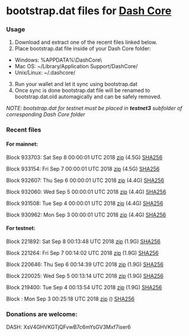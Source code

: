 # bootstrap.dat files for [Dash Core](https://www.dash.org)

### Usage

1. Download and extract one of the recent files linked below.
2. Place bootstrap.dat file inside of your Dash Core folder:
 - Windows: %APPDATA%\DashCore\
 - Mac OS: ~/Library/Application Support/DashCore/
 - Unix/Linux: ~/.dashcore/
3. Run your wallet and let it sync using bootstrap.dat
4. Once sync is done bootstrap.dat file will be renamed to bootstrap.dat.old automagically and can be safely removed.

_NOTE: bootstrap.dat for testnet must be placed in **testnet3** subfolder of corresponding Dash Core folder_

### Recent files

#### For mainnet:

Block 933703: Sat Sep  8 00:00:01 UTC 2018 [zip](https://dash-bootstrap.ams3.digitaloceanspaces.com/mainnet/2018-09-08/bootstrap.dat.zip) (4.5G) [SHA256](https://dash-bootstrap.ams3.digitaloceanspaces.com/mainnet/2018-09-08/sha256.txt)

Block 933154: Fri Sep  7 00:00:01 UTC 2018 [zip](https://dash-bootstrap.ams3.digitaloceanspaces.com/mainnet/2018-09-07/bootstrap.dat.zip) (4.5G) [SHA256](https://dash-bootstrap.ams3.digitaloceanspaces.com/mainnet/2018-09-07/sha256.txt)

Block 932607: Thu Sep  6 00:00:01 UTC 2018 [zip](https://dash-bootstrap.ams3.digitaloceanspaces.com/mainnet/2018-09-06/bootstrap.dat.zip) (4.4G) [SHA256](https://dash-bootstrap.ams3.digitaloceanspaces.com/mainnet/2018-09-06/sha256.txt)

Block 932060: Wed Sep  5 00:00:01 UTC 2018 [zip](https://dash-bootstrap.ams3.digitaloceanspaces.com/mainnet/2018-09-05/bootstrap.dat.zip) (4.4G) [SHA256](https://dash-bootstrap.ams3.digitaloceanspaces.com/mainnet/2018-09-05/sha256.txt)

Block 931508: Tue Sep  4 00:00:01 UTC 2018 [zip](https://dash-bootstrap.ams3.digitaloceanspaces.com/mainnet/2018-09-04/bootstrap.dat.zip) (4.4G) [SHA256](https://dash-bootstrap.ams3.digitaloceanspaces.com/mainnet/2018-09-04/sha256.txt)

Block 930962: Mon Sep  3 00:00:01 UTC 2018 [zip](https://dash-bootstrap.ams3.digitaloceanspaces.com/mainnet/2018-09-03/bootstrap.dat.zip) (4.4G) [SHA256](https://dash-bootstrap.ams3.digitaloceanspaces.com/mainnet/2018-09-03/sha256.txt)


#### For testnet:

Block 221892: Sat Sep  8 00:13:48 UTC 2018 [zip](https://dash-bootstrap.ams3.digitaloceanspaces.com/testnet/2018-09-08/bootstrap.dat.zip) (1.9G) [SHA256](https://dash-bootstrap.ams3.digitaloceanspaces.com/testnet/2018-09-08/sha256.txt)

Block 221264: Fri Sep  7 00:14:02 UTC 2018 [zip](https://dash-bootstrap.ams3.digitaloceanspaces.com/testnet/2018-09-07/bootstrap.dat.zip) (1.9G) [SHA256](https://dash-bootstrap.ams3.digitaloceanspaces.com/testnet/2018-09-07/sha256.txt)

Block 220646: Thu Sep  6 00:14:39 UTC 2018 [zip](https://dash-bootstrap.ams3.digitaloceanspaces.com/testnet/2018-09-06/bootstrap.dat.zip) (1.9G) [SHA256](https://dash-bootstrap.ams3.digitaloceanspaces.com/testnet/2018-09-06/sha256.txt)

Block 220025: Wed Sep  5 00:13:14 UTC 2018 [zip](https://dash-bootstrap.ams3.digitaloceanspaces.com/testnet/2018-09-05/bootstrap.dat.zip) (1.9G) [SHA256](https://dash-bootstrap.ams3.digitaloceanspaces.com/testnet/2018-09-05/sha256.txt)

Block 219400: Tue Sep  4 00:13:54 UTC 2018 [zip](https://dash-bootstrap.ams3.digitaloceanspaces.com/testnet/2018-09-04/bootstrap.dat.zip) (1.9G) [SHA256](https://dash-bootstrap.ams3.digitaloceanspaces.com/testnet/2018-09-04/sha256.txt)

Block : Mon Sep  3 00:25:18 UTC 2018 [zip](https://dash-bootstrap.ams3.digitaloceanspaces.com/testnet/2018-09-03/bootstrap.dat.zip) () [SHA256](https://dash-bootstrap.ams3.digitaloceanspaces.com/testnet/2018-09-03/sha256.txt)


### Donations are welcome:

DASH: XsV4GHVKGTjQFvwB7c6mYsGV3Mxf7iser6
